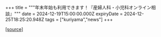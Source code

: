 +++
title = """年末年始も利用できます！『産婦人科・小児科オンライン相談』"""
date = 2024-12-19T15:00:00.000Z
expiryDate = 2024-12-25T18:25:20.948Z
tags = ["kuriyama","news"]
+++


[[source]](https://www.town.kuriyama.hokkaido.jp/soshiki/43/29746.html)
